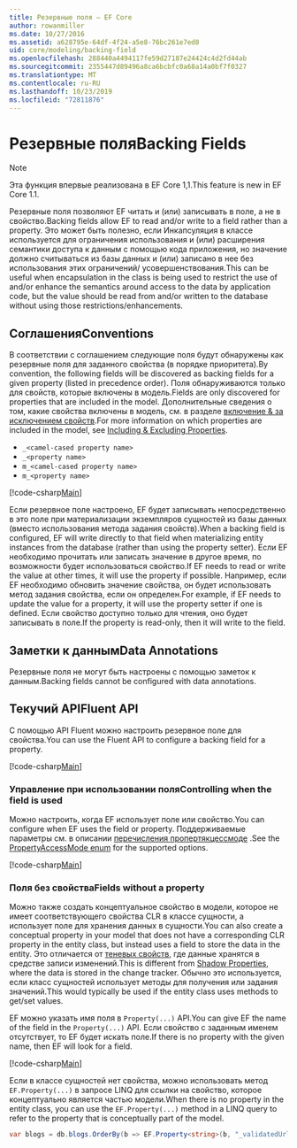 ```yaml
---
title: Резервные поля — EF Core
author: rowanmiller
ms.date: 10/27/2016
ms.assetid: a628795e-64df-4f24-a5e8-76bc261e7ed8
uid: core/modeling/backing-field
ms.openlocfilehash: 288440a4494117fe59d27187e24424c4d2fd44ab
ms.sourcegitcommit: 2355447d89496a8ca6bcbfc0a68a14a0bf7f0327
ms.translationtype: MT
ms.contentlocale: ru-RU
ms.lasthandoff: 10/23/2019
ms.locfileid: "72811876"
---
```

# <a name="backing-fields"></a><span data-ttu-id="43042-102">Резервные поля</span><span class="sxs-lookup"><span data-stu-id="43042-102">Backing Fields</span></span>

> [!NOTE]  
> <span data-ttu-id="43042-103">Эта функция впервые реализована в EF Core 1,1.</span><span class="sxs-lookup"><span data-stu-id="43042-103">This feature is new in EF Core 1.1.</span></span>

<span data-ttu-id="43042-104">Резервные поля позволяют EF читать и (или) записывать в поле, а не в свойство.</span><span class="sxs-lookup"><span data-stu-id="43042-104">Backing fields allow EF to read and/or write to a field rather than a property.</span></span> <span data-ttu-id="43042-105">Это может быть полезно, если Инкапсуляция в классе используется для ограничения использования и (или) расширения семантики доступа к данным с помощью кода приложения, но значение должно считываться из базы данных и (или) записано в нее без использования этих ограничений/ усовершенствования.</span><span class="sxs-lookup"><span data-stu-id="43042-105">This can be useful when encapsulation in the class is being used to restrict the use of and/or enhance the semantics around access to the data by application code, but the value should be read from and/or written to the database without using those restrictions/enhancements.</span></span>

## <a name="conventions"></a><span data-ttu-id="43042-106">Соглашения</span><span class="sxs-lookup"><span data-stu-id="43042-106">Conventions</span></span>

<span data-ttu-id="43042-107">В соответствии с соглашением следующие поля будут обнаружены как резервные поля для заданного свойства (в порядке приоритета).</span><span class="sxs-lookup"><span data-stu-id="43042-107">By convention, the following fields will be discovered as backing fields for a given property (listed in precedence order).</span></span> <span data-ttu-id="43042-108">Поля обнаруживаются только для свойств, которые включены в модель.</span><span class="sxs-lookup"><span data-stu-id="43042-108">Fields are only discovered for properties that are included in the model.</span></span> <span data-ttu-id="43042-109">Дополнительные сведения о том, какие свойства включены в модель, см. в разделе [включение & за исключением свойств](included-properties.md).</span><span class="sxs-lookup"><span data-stu-id="43042-109">For more information on which properties are included in the model, see [Including & Excluding Properties](included-properties.md).</span></span>

* `_<camel-cased property name>`
* `_<property name>`
* `m_<camel-cased property name>`
* `m_<property name>`

[!code-csharp[Main](../../../samples/core/Modeling/Conventions/BackingField.cs#Sample)]

<span data-ttu-id="43042-110">Если резервное поле настроено, EF будет записывать непосредственно в это поле при материализации экземпляров сущностей из базы данных (вместо использования метода задания свойств).</span><span class="sxs-lookup"><span data-stu-id="43042-110">When a backing field is configured, EF will write directly to that field when materializing entity instances from the database (rather than using the property setter).</span></span> <span data-ttu-id="43042-111">Если EF необходимо прочитать или записать значение в другое время, по возможности будет использоваться свойство.</span><span class="sxs-lookup"><span data-stu-id="43042-111">If EF needs to read or write the value at other times, it will use the property if possible.</span></span> <span data-ttu-id="43042-112">Например, если EF необходимо обновить значение свойства, он будет использовать метод задания свойства, если он определен.</span><span class="sxs-lookup"><span data-stu-id="43042-112">For example, if EF needs to update the value for a property, it will use the property setter if one is defined.</span></span> <span data-ttu-id="43042-113">Если свойство доступно только для чтения, оно будет записывать в поле.</span><span class="sxs-lookup"><span data-stu-id="43042-113">If the property is read-only, then it will write to the field.</span></span>

## <a name="data-annotations"></a><span data-ttu-id="43042-114">Заметки к данным</span><span class="sxs-lookup"><span data-stu-id="43042-114">Data Annotations</span></span>

<span data-ttu-id="43042-115">Резервные поля не могут быть настроены с помощью заметок к данным.</span><span class="sxs-lookup"><span data-stu-id="43042-115">Backing fields cannot be configured with data annotations.</span></span>

## <a name="fluent-api"></a><span data-ttu-id="43042-116">Текучий API</span><span class="sxs-lookup"><span data-stu-id="43042-116">Fluent API</span></span>

<span data-ttu-id="43042-117">С помощью API Fluent можно настроить резервное поле для свойства.</span><span class="sxs-lookup"><span data-stu-id="43042-117">You can use the Fluent API to configure a backing field for a property.</span></span>

[!code-csharp[Main](../../../samples/core/Modeling/FluentAPI/BackingField.cs#Sample)]

### <a name="controlling-when-the-field-is-used"></a><span data-ttu-id="43042-118">Управление при использовании поля</span><span class="sxs-lookup"><span data-stu-id="43042-118">Controlling when the field is used</span></span>

<span data-ttu-id="43042-119">Можно настроить, когда EF использует поле или свойство.</span><span class="sxs-lookup"><span data-stu-id="43042-119">You can configure when EF uses the field or property.</span></span> <span data-ttu-id="43042-120">Поддерживаемые параметры см. в описании [перечисления пропертякцессмоде](https://docs.microsoft.com/dotnet/api/microsoft.entityframeworkcore.propertyaccessmode) .</span><span class="sxs-lookup"><span data-stu-id="43042-120">See the [PropertyAccessMode enum](https://docs.microsoft.com/dotnet/api/microsoft.entityframeworkcore.propertyaccessmode) for the supported options.</span></span>

[!code-csharp[Main](../../../samples/core/Modeling/FluentAPI/BackingFieldAccessMode.cs#Sample)]

### <a name="fields-without-a-property"></a><span data-ttu-id="43042-121">Поля без свойства</span><span class="sxs-lookup"><span data-stu-id="43042-121">Fields without a property</span></span>

<span data-ttu-id="43042-122">Можно также создать концептуальное свойство в модели, которое не имеет соответствующего свойства CLR в классе сущности, а использует поле для хранения данных в сущности.</span><span class="sxs-lookup"><span data-stu-id="43042-122">You can also create a conceptual property in your model that does not have a corresponding CLR property in the entity class, but instead uses a field to store the data in the entity.</span></span> <span data-ttu-id="43042-123">Это отличается от [теневых свойств](shadow-properties.md), где данные хранятся в средстве записи изменений.</span><span class="sxs-lookup"><span data-stu-id="43042-123">This is different from [Shadow Properties](shadow-properties.md), where the data is stored in the change tracker.</span></span> <span data-ttu-id="43042-124">Обычно это используется, если класс сущностей использует методы для получения или задания значений.</span><span class="sxs-lookup"><span data-stu-id="43042-124">This would typically be used if the entity class uses methods to get/set values.</span></span>

<span data-ttu-id="43042-125">EF можно указать имя поля в `Property(...)` API.</span><span class="sxs-lookup"><span data-stu-id="43042-125">You can give EF the name of the field in the `Property(...)` API.</span></span> <span data-ttu-id="43042-126">Если свойство с заданным именем отсутствует, то EF будет искать поле.</span><span class="sxs-lookup"><span data-stu-id="43042-126">If there is no property with the given name, then EF will look for a field.</span></span>

[!code-csharp[Main](../../../samples/core/Modeling/FluentAPI/BackingFieldNoProperty.cs#Sample)]

<span data-ttu-id="43042-127">Если в классе сущностей нет свойства, можно использовать метод `EF.Property(...)` в запросе LINQ для ссылки на свойство, которое концептуально является частью модели.</span><span class="sxs-lookup"><span data-stu-id="43042-127">When there is no property in the entity class, you can use the `EF.Property(...)` method in a LINQ query to refer to the property that is conceptually part of the model.</span></span>

``` csharp
var blogs = db.blogs.OrderBy(b => EF.Property<string>(b, "_validatedUrl"));
```
